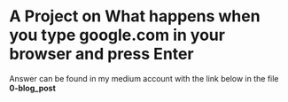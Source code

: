 # A Project on What happens when you type google.com in your browser and press Enter

Answer can be found in my medium account with the link below in the file **0-blog_post**


